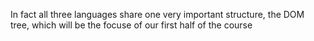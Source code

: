 In fact all three languages share one very important structure, the DOM tree, which will be the focuse of our first half of the course

